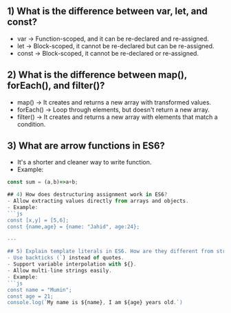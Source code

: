 ## 1) What is the difference between var, let, and const?
+ var -> Function-scoped, and it can be re-declared and re-assigned.
+ let -> Block-scoped, it cannot be re-declared but can be re-assigned.
+ const -> Block-scoped, it cannot be re-declared or re-assigned.

## 2) What is the difference between map(), forEach(), and filter()?
- map() -> It creates and returns a new array with transformed values.
- forEach() -> Loop through elements, but doesn't return a new array.
- filter() -> It creates and returns a new array with elements that match a condition.

## 3) What are arrow functions in ES6?
- It's a shorter and cleaner way to write function.
- Example:

```js
const sum = (a,b)=>a+b;

## 4) How does destructuring assignment work in ES6?
- Allow extracting values directly from arrays and objects.
- Example:
```js
const [x,y] = [5,6];
const {name,age} = {name: "Jahid", age:24};

---

## 5) Explain template literals in ES6. How are they different from string concatenation?
- Use backticks (`) instead of quotes.
- Support variable interpolation with ${}.
- Allow multi-line strings easily.
- Example:
```js
const name = "Mumin";
const age = 21;
console.log(`My name is ${name}, I am ${age} years old.`)